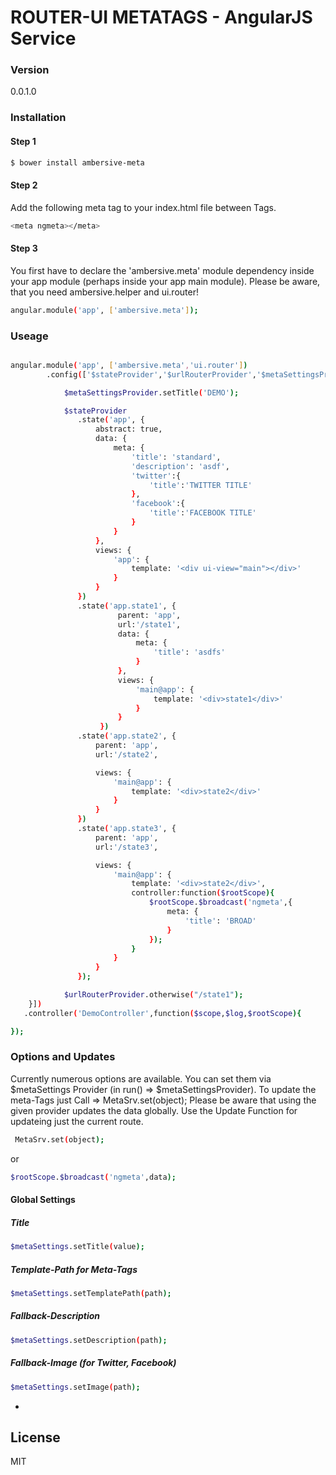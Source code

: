 # ROUTER-UI METATAGS - AngularJS Service

### Version
0.0.1.0

### Installation

#### Step 1

```sh
$ bower install ambersive-meta
```

#### Step 2
Add the following meta tag to your index.html file between <head></head> Tags.
```sh
<meta ngmeta></meta>
```

#### Step 3
You first have to declare the 'ambersive.meta' module dependency inside your app module (perhaps inside your app main module).
Please be aware, that you need ambersive.helper and ui.router!

```sh
angular.module('app', ['ambersive.meta']);
```
### Useage

```sh

angular.module('app', ['ambersive.meta','ui.router'])
        .config(['$stateProvider','$urlRouterProvider','$metaSettingsProvider',function ($stateProvider,$urlRouterProvider,$metaSettingsProvider) {

            $metaSettingsProvider.setTitle('DEMO');

            $stateProvider
               .state('app', {
                   abstract: true,
                   data: {
                       meta: {
                           'title': 'standard',
                           'description': 'asdf',
                           'twitter':{
                               'title':'TWITTER TITLE'
                           },
                           'facebook':{
                               'title':'FACEBOOK TITLE'
                           }
                       }
                   },
                   views: {
                       'app': {
                           template: '<div ui-view="main"></div>'
                       }
                   }
               })
               .state('app.state1', {
                        parent: 'app',
                        url:'/state1',
                        data: {
                            meta: {
                                'title': 'asdfs'
                            }
                        },
                        views: {
                            'main@app': {
                                template: '<div>state1</div>'
                            }
                        }
                    })
               .state('app.state2', {
                   parent: 'app',
                   url:'/state2',

                   views: {
                       'main@app': {
                           template: '<div>state2</div>'
                       }
                   }
               })
               .state('app.state3', {
                   parent: 'app',
                   url:'/state3',

                   views: {
                       'main@app': {
                           template: '<div>state2</div>',
                           controller:function($rootScope){
                               $rootScope.$broadcast('ngmeta',{
                                   meta: {
                                       'title': 'BROAD'
                                   }
                               });
                           }
                       }
                   }
               });

            $urlRouterProvider.otherwise("/state1");
    }])
   .controller('DemoController',function($scope,$log,$rootScope){

});
```

### Options and Updates

Currently numerous options are available. You can set them via $metaSettings Provider (in run() => $metaSettingsProvider).
To update the meta-Tags just Call => MetaSrv.set(object); Please be aware that using the given provider updates the data globally. Use the Update Function for updateing just the current route.

```sh
 MetaSrv.set(object);
```

or

```sh
$rootScope.$broadcast('ngmeta',data);
```

#### Global Settings

##### Title
```sh
$metaSettings.setTitle(value);

```
##### Template-Path for Meta-Tags
```sh
$metaSettings.setTemplatePath(path);

```
##### Fallback-Description
```sh
$metaSettings.setDescription(path);

```
##### Fallback-Image (for Twitter, Facebook)
```sh
$metaSettings.setImage(path);

```

*

License
----
MIT